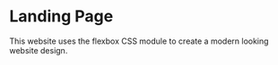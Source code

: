 # Landing Page

This website uses the flexbox CSS module to create a modern looking website design.
